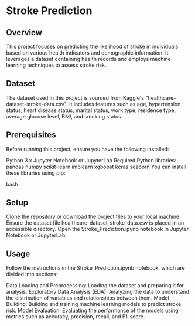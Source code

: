 # Stroke Prediction

## Overview
This project focuses on predicting the likelihood of stroke in individuals based on various health indicators and demographic information. It leverages a dataset containing health records and employs machine learning techniques to assess stroke risk.

## Dataset
The dataset used in this project is sourced from Kaggle's "healthcare-dataset-stroke-data.csv". It includes features such as age, hypertension status, heart disease status, marital status, work type, residence type, average glucose level, BMI, and smoking status.

## Prerequisites
Before running this project, ensure you have the following installed:

Python 3.x
Jupyter Notebook or JupyterLab
Required Python libraries:
pandas
numpy
scikit-learn
imblearn
xgboost
keras
seaborn
You can install these libraries using pip:

bash

## Setup
Clone the repository or download the project files to your local machine.
Ensure the dataset file healthcare-dataset-stroke-data.csv is placed in an accessible directory.
Open the Stroke_Prediction.ipynb notebook in Jupyter Notebook or JupyterLab.

## Usage
Follow the instructions in the Stroke_Prediction.ipynb notebook, which are divided into sections:

Data Loading and Preprocessing: Loading the dataset and preparing it for analysis.
Exploratory Data Analysis (EDA): Analyzing the data to understand the distribution of variables and relationships between them.
Model Building: Building and training machine learning models to predict stroke risk.
Model Evaluation: Evaluating the performance of the models using metrics such as accuracy, precision, recall, and F1-score.
